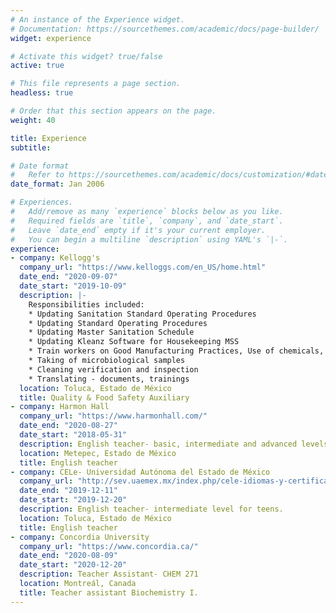 ```yaml
---
# An instance of the Experience widget.
# Documentation: https://sourcethemes.com/academic/docs/page-builder/
widget: experience

# Activate this widget? true/false
active: true

# This file represents a page section.
headless: true

# Order that this section appears on the page.
weight: 40

title: Experience
subtitle:

# Date format
#   Refer to https://sourcethemes.com/academic/docs/customization/#date-format
date_format: Jan 2006

# Experiences.
#   Add/remove as many `experience` blocks below as you like.
#   Required fields are `title`, `company`, and `date_start`.
#   Leave `date_end` empty if it's your current employer.
#   You can begin a multiline `description` using YAML's `|-`.
experience:
- company: Kellogg's
  company_url: "https://www.kelloggs.com/en_US/home.html"
  date_end: "2020-09-07"
  date_start: "2019-10-09"
  description: |-
    Responsibilities included:
    * Updating Sanitation Standard Operating Procedures
    * Updating Standard Operating Procedures
    * Updating Master Sanitation Schedule
    * Updating Kleanz Software for Housekeeping MSS
    * Train workers on Good Manufacturing Practices, Use of chemicals, Color coding in utensils, new SSOP and SOP updates, Sanitation Operator Training, HACCP, prerequisites, glass and plastic inventory.
    * Taking of microbiological samples
    * Cleaning verification and inspection
    * Translating - documents, trainings
  location: Toluca, Estado de México
  title: Quality & Food Safety Auxiliary
- company: Harmon Hall
  company_url: "https://www.harmonhall.com/"
  date_end: "2020-08-27"
  date_start: "2018-05-31"
  description: English teacher- basic, intermediate and advanced levels for adults, teens and kids
  location: Metepec, Estado de México
  title: English teacher
- company: CELe- Universidad Autónoma del Estado de México
  company_url: "http://sev.uaemex.mx/index.php/cele-idiomas-y-certificaciones/cele"
  date_end: "2019-12-11"
  date_start: "2019-12-20"
  description: English teacher- intermediate level for teens.
  location: Toluca, Estado de México
  title: English teacher
- company: Concordia University
  company_url: "https://www.concordia.ca/"
  date_end: "2020-08-09"
  date_start: "2020-12-20"
  description: Teacher Assistant- CHEM 271
  location: Montreál, Canada
  title: Teacher assistant Biochemistry I.
---
```

